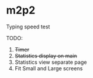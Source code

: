 # m2p2

Typing speed test

TODO:

1. ~~Timer~~
2. ~~Statistics display on main~~
3. Statistics view separate page
4. Fit Small and Large screens
